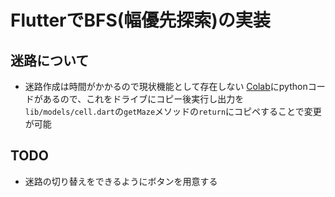 # FlutterでBFS(幅優先探索)の実装

## 迷路について
- 迷路作成は時間がかかるので現状機能として存在しない
[Colab](https://colab.research.google.com/drive/1PLAZOJzzRcbw8nd5OmDupIWrJbOup9HC#scrollTo=6t6UhVxkAbRg)にpythonコードがあるので、これをドライブにコピー後実行し出力を`lib/models/cell.dart`の`getMaze`メソッドの`return`にコピペすることで変更が可能

## TODO
- 迷路の切り替えをできるようにボタンを用意する
